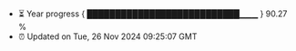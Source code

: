 - ⏳ Year progress { ███████████████████████████▁▁▁ } 90.27 %
- ⏰ Updated on Tue, 26 Nov 2024 09:25:07 GMT

